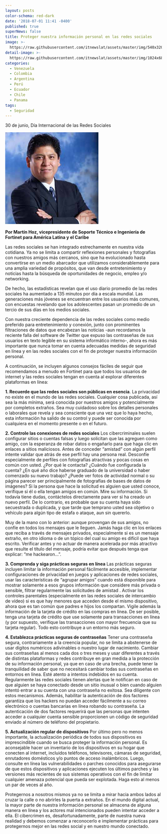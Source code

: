 ```yaml
---
layout: posts
color-schema: red-dark
date: '2018-07-01 11:41 -0400'
published: true
superNews: false
title: Proteger nuestra información personal en las redes sociales
image: >-
  https://raw.githubusercontent.com/itnewslat/assets/master/img/540x320/Seguridad-Redes-Sociales-p.jpg
detail-image: >-
  https://raw.githubusercontent.com/itnewslat/assets/master/img/1024x680/Seguridad-Redes-Sociales-g.jpg
categories:
  - Venezuela
  - Colombia
  - Argentina
  - Perú
  - Ecuador
  - Chile
  - Panama
tags:
  - Seguridad
---
```

30 de junio, Día Internacional de las Redes Sociales

![](https://raw.githubusercontent.com/itnewslat/assets/master/img/300x300/Martin-Hoz.jpg)

**Por Martín Hoz, vicepresidente de Soporte Técnico e Ingeniería de Fortinet para América Latina y el Caribe**

Las redes sociales se han integrado estrechamente en nuestra vida cotidiana. Ya no se limita a compartir reflexiones personales y fotografías con nuestros amigos más cercanos, sino que ha evolucionado hasta convertirse en un medio abarcador que utilizamos considerablemente para una amplia variedad de propósitos, que van desde entretenimiento y noticias hasta la búsqueda de oportunidades de negocio, empleo y/o networking. 

De hecho, las estadísticas revelan que el uso diario promedio de las redes sociales ha aumentado a 135 minutos por día a escala mundial. Las generaciones más jóvenes se encuentran entre los usuarios más comunes, con encuestas revelando que los adolescentes pasan un promedio de un tercio de sus días en los medios sociales. 

Con nuestra creciente dependencia de las redes sociales como medio preferido para entretenimiento y conexión, junto con prominentes filtraciones de datos que encabezan las noticias -aun recordamos la reciente falla del software de Twitter que expuso las contraseñas de sus usuarios en texto legible en su sistema informático interno-, ahora es más importante que nunca tomar en cuenta adecuadas medidas de seguridad en línea y en las redes sociales con el fin de proteger nuestra información personal. 

A continuación, se incluyen algunos consejos fáciles de seguir que recomendamos a menudo en Fortinet para que todos los usuarios de internet y las redes sociales tengan en cuenta al explorar diferentes plataformas en línea: 

**1.	Recuerde que las redes sociales son públicas en esencia**. La privacidad no existe en el mundo de las redes sociales. Cualquier cosa publicada, así sea la más mínima, será conocida por nuestros amigos y potencialmente por completos extraños. Sea muy cuidadoso sobre los detalles personales o laborales que revela y sea consciente que una vez que lo haya hecho, esta información ha salido de su control y puede ser conocida por cualquiera en el momento presente o en el futuro.

**2.	Controle las conexiones de redes sociales**
Los cibercriminales suelen configurar sitios o cuentas falsas y luego solicitan que las agreguen como amigo, con la esperanza de robar datos o engañarlo para que haga clic en enlaces a sitios maliciosos. Antes de conceder “amistad” con algún perfil intente validar que atrás de ese perfil hay una persona real. Desconfíe especialmente de perfiles con fotografías atractivas y pocas cosas en común con usted. ¿Por qué le contacta? ¿Cuándo fue configurada la cuenta? ¿En qué año dice haberse graduado de la universidad o haber comenzado su nuevo trabajo? ¿Puede ver fotos de actividad normal o su página parecer ser principalmente de fotografías de bases de datos de imágenes? Si la persona que hace la solicitud es alguien que usted conoce, verifique si él o ella tengan amigos en común. Mire su información. Si todavía tiene dudas, contáctelos directamente para ver si ha creado un nuevo perfil. De lo contrario, es probable que su cuenta haya sido secuestrada o duplicada, y que tarde que temprano usted sea objetivo o vehículo para algún tipo de estafa o ataque, aun sin quererlo.

Muy de la mano con lo anterior: aunque provengan de sus amigos, no confíe en todos los mensajes que le lleguen. Jamás haga clic en los enlaces que reciba a través de mensajes privados, especialmente si es un mensaje extraño, en otro idioma o de un tópico del cual su amigo es difícil que haya escrito. Verificar antes y no actuar de manera acelerada por más atractivo que resulte el título del mensaje, podría evitar que después tenga que explicar: “me hackearon…”.
 
**3.	Comprenda y siga prácticas seguras en línea**
Las prácticas seguras incluyen limitar la información personal fácilmente accesible, implementar configuraciones de privacidad en juegos y aplicaciones de redes sociales, usar las características de “agrupar amigos” cuando está disponible para mostrar solamente a esos grupos información que considere más privada o sensible, filtrar regularmente las solicitudes de amistad . Activar los controles parentales (especialmente en las redes sociales de intercambio de vídeo) si es que hay menores que acceden desde el mismo dispositivo, ahora que es tan común que padres e hijos los compartan. 
Vigile además la información de la tarjeta de crédito en las compras en línea. De ser posible, tenga una tarjeta de crédito que use solamente para transacciones en línea (y por supuesto, verifique las transacciones con mayor frecuencia que su tarjeta regular). Todo esto contribuye a un entorno más seguro.

**4.	Establezca prácticas seguras de contraseñas**
Tener una contraseña segura, contrariamente a la creencia popular, no se limita a abstenerse de usar dígitos numéricos adivinables o nuestro lugar de nacimiento. Cambiar sus contraseñas al menos cada dos o tres meses y usar diferentes a través de distintas plataformas y redes contribuye en gran medida a la protección de su información personal, ya que en caso de una brecha, puede tener la tranquilidad de saber que no necesitará cambiar todas sus contraseñas en entornos en línea. Esté atento a intentos indebidos en su cuenta. Regularmente las redes sociales tienen alertas que le notifican en caso de que alguien se haya conectado desde un sitio inusual o bien cuando alguien intentó entrar a su cuenta con una contraseña no exitosa. Sea diligente con estos mecanismos.
Además, habilitar la autenticación de dos factores garantiza que los hackers no puedan acceder fácilmente a su correo electrónico o cuentas bancarias en línea robando su contraseña. La autenticación de dos factores requerirá que las personas que intenten acceder a cualquier cuenta sensible proporcionen un código de seguridad enviado al número de teléfono del propietario.

**5.	Actualización regular de dispositivos** 
Por último pero no menos importante, la actualización periódica de todos sus dispositivos es imprescindible cuando se busca proteger la información personal. Es aconsejable hacer un inventario de los dispositivos en su hogar que conecten al internet, incluidos teléfonos, televisores, cámaras de seguridad, enrutadores domésticos y/o puntos de acceso inalámbricos. Luego, consulte en línea las vulnerabilidades o parches conocidos para asegurarse de que estos dispositivos y aplicaciones ejecuten los últimos parches y las versiones más recientes de sus sistemas operativos con el fin de limitar cualquier amenaza potencial que pueda ser explotada. Haga esto al menos un par de veces al año.

Protegernos a nosotros mismos ya no se limita a mirar hacia ambos lados al cruzar la calle o no abrirles la puerta a extraños. En el mundo digital actual, la mayor parte de nuestra información personal se almacena de alguna manera en línea y los actores mal intencionados pueden intentar acceder a ella. El cibercrimen es, desafortunadamente, parte de nuestra nueva realidad y debemos comenzar a reconocerlo e implementar prácticas para protegernos mejor en las redes social y en nuestro mundo conectado. 

